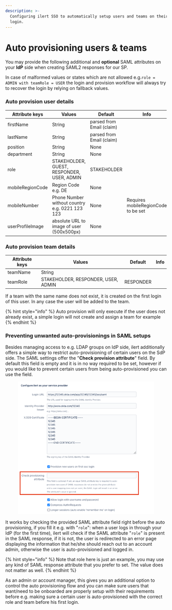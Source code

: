 ```yaml
---
description: >-
  Configuring ilert SSO to automatically setup users and teams on their first
  login.
---
```


# Auto provisioning users & teams

You may provide the following additional and **optional** SAML attributes on your **IdP** side when creating SAML2 responses for our SP.

In case of malformed values or states which are not allowed e.g.`role = ADMIN with teamRole = USER` the login and provision workflow will always try to recover the login by relying on fallback values.

### Auto provision user details

| Attribute keys   | Values                                         | Default                   | Info                                |
| ---------------- | ---------------------------------------------- | ------------------------- | ----------------------------------- |
| firstName        | String                                         | parsed from Email (claim) |                                     |
| lastName         | String                                         | parsed from Email (claim) |                                     |
| position         | String                                         | None                      |                                     |
| department       | String                                         | None                      |                                     |
| role             | STAKEHOLDER, GUEST, RESPONDER, USER, ADMIN     | STAKEHOLDER               |                                     |
| mobileRegionCode | Region Code e.g. DE                            | None                      |                                     |
| mobileNumber     | Phone Number without country e.g. 0221 123 123 | None                      | Requires mobileRegionCode to be set |
| userProfileImage | absolute URL to image of user (500x500px)      | None                      |                                     |

### Auto provision team details

| Attribute keys | Values                              | Default   | Info |
| -------------- | ----------------------------------- | --------- | ---- |
| teamName       | String                              |           |      |
| teamRole       | STAKEHOLDER, RESPONDER, USER, ADMIN | RESPONDER |      |

If a team with the same name does not exist, it is created on the first login of this user. In any case the user will be added to the team.

{% hint style="info" %}
Auto provision will only execute if the user does not already exist, a simple login will not create and assign a team for example
{% endhint %}

### Preventing unwanted auto-provisionings in SAML setups

Besides managing access to e.g. LDAP groups on IdP side, ilert additionally offers a simple way to restrict auto-provisioning of certain users on the SdP side. The SAML settings offer the "**Check provision attribute**" field. By default this field is empty and it is in no way required to be set, however if you would like to prevent certain users from being auto-provisioned you can use the field.

<figure><img src="../../.gitbook/assets/image (90).png" alt=""><figcaption></figcaption></figure>

It works by checking the provided SAML attribute field right before the auto provisioning, if you fill it e.g. with "`role`": when a user logs in through your IdP (for the first time), ilert will check if the SAML attribute "`role`" is present in the SAML response, if it is not, the user is redirected to an error page displaying the information that he/she should reach out to an account admin, otherwise the user is auto-provisioned and logged in.

{% hint style="info" %}
Note that role here is just an example, you may use any kind of SAML response attribute that you prefer to set. The value does not matter as well.
{% endhint %}

As an admin or account manager, this gives you an additional option to control the auto provisioning flow and you can make sure users that want/need to be onboarded are properly setup with their requirements before e.g. making sure a certain user is auto-provisioned with the correct role and team before his first login.
